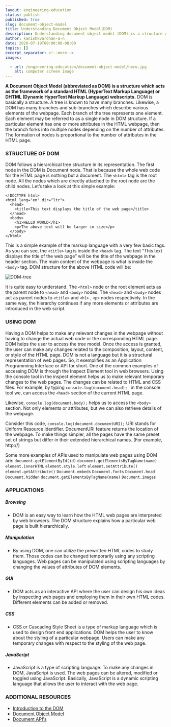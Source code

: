 ```yaml
---
layout: engineering-education
status: publish
published: true
slug: document-object-model
title: Understanding Document Object Model(DOM)
description: Understanding document object model (DOM) is a structure which acts as the framework of a standard HTML (HyperText Markup Language) DOM is a programming API for HTML and XML documents.
author: kanishkvardhan-a-n
date: 2020-07-19T00:00:00-08:00
topics: []
excerpt_separator: <!--more-->
images:

  - url: /engineering-education/document-object-model/hero.jpg
    alt: computer screen image
---
```

**A Document Object Model (abbreviated as DOM) is a structure which acts as the framework of a standard HTML (HyperText Markup Language) or DHTML (Dynamic HyperText Markup Language) webscripts.** DOM is basically a structure. A tree is known to have many branches. Likewise, a DOM has many branches and sub-branches which describe various elements of the webpage. Each branch of the tree represents one element. Each element may be referred to as a single node in DOM structure. If a particular element has one or more attributes in the HTML webpage, then the branch forks into multiple nodes depending on the number of attributes. The formation of nodes is proportional to the number of attributes in the HTML page.
<!--more-->

### STRUCTURE OF DOM
DOM follows a hierarchical tree structure in its representation. The first node in the DOM is Document node. That is because the whole web code for the HTML page is nothing but a document. The `<html>` tag is the root node. All the nodes which are directly attached to the root node are the child nodes.
Let’s take a look at this simple example:
```
<!DOCTYPE html>
<html lang="en" dir="ltr">
  <head>
    <title>This text displays the title of the web page</title>
  </head>
  <body>
    <h1>HELLO WORLD</h1>
    <p>The above text will be larger in size</p>
  </body>
</html>
```

This is a simple example of the markup language with a very few basic tags. As you can see, the `<title>` tag is inside the `<head>` tag. The text “This text displays the title of the web page” will be the title of the webpage in the header section. The main content of the webpage is what is inside the `<body>` tag. DOM structure for the above HTML code will be:

![DOM-tree](/engineering-education/document-object-model/DOM1.jpg)

It is quite easy to understand. The `<html>` node or the root element acts as the parent node to `<head>` and `<body>` nodes. The `<head>` and `<body>` nodes act as parent nodes to `<title>` and `<h1>` , `<p>` nodes respectively. In the same way, the hierarchy continues if any more elements or attributes are introduced in the web script.


### USING DOM
Having a DOM helps to make any relevant changes in the webpage without having to change the actual web code or the corresponding HTML page. DOM helps the user to access the tree model. Once the access is granted, the user can make any changes related to the composition, layout, content, or style of the HTML page. DOM is not a language but it is a structural representation of web pages. So, it exemplifies as an Application Programming Interface or API for short. One of the common examples of accessing DOM is through the Inspect Element tool in web browsers. Using the console tool in the inspect element helps us to make relevant temporary changes to the web pages. The changes can be related to HTML and CSS files. For example, by typing `console.log(document.head); ` in the console tool we, can access the `<head>` section of the current HTML page.

Likewise, `console.log(document.body);` helps us to access the `<body>` section. Not only elements or attributes, but we can also retrieve details of the webpage.

Consider this code, `console.log(document.documentURI);` URI stands for Uniform Resource Identifier. DocumentURI feature returns the location of the webpage. To make things simpler, all the pages have the same preset set of strings but differ in their extended hierarchical names.
(For example, http://)

Some more examples of APIs used to manipulate web pages using DOM are:
`document.getElementById(id)`
`document.getElementsByTagName(name)`
`element.innerHTML`
`element.style.left`
`element.setAttribute()`
`element.getAttribute()`
`Document.embeds`
`Document.fonts`
`Document.head`
`Document.hidden`
`document.getElementsByTagName(name)`
`Document.images`

### APPLICATIONS

##### Browsing
- DOM is an easy way to learn how the HTML web pages are interpreted by web browsers. The DOM structure explains how a particular web page is built hierarchically.

##### Manipulation
- By using DOM, one can utilize the prewritten HTML codes to study them. Those codes can be changed temporarily using any scripting languages. Web pages can be manipulated using scripting languages by changing the values of attributes of DOM elements.

##### GUI
- DOM acts as an interactive API where the user can design his own ideas by inspecting web pages and employing them in their own HTML codes. Different elements can be added or removed.

##### CSS
- CSS or Cascading Style Sheet is a type of markup language which is used to design front end applications. DOM helps the user to know about the styling of a particular webpage. Users can make any temporary changes with respect to the styling of the web page.

##### JavaScript
- JavaScript is a type of scripting language. To make any changes in DOM, JavaScript is used. The web pages can be altered, modified or toggled using JavaScript. Basically, JavaScript is a dynamic scripting language that allows the user to interact with the web page.

### ADDITIONAL RESOURCES
- [Introduction to the DOM](https://developer.mozilla.org/en-US/docs/Web/API/Document_Object_Model/Introduction)
- [Document Object Model](https://en.wikipedia.org/wiki/Document_Object_Model)
- [Document API's](https://developer.mozilla.org/en-US/docs/Web/API/Document)
